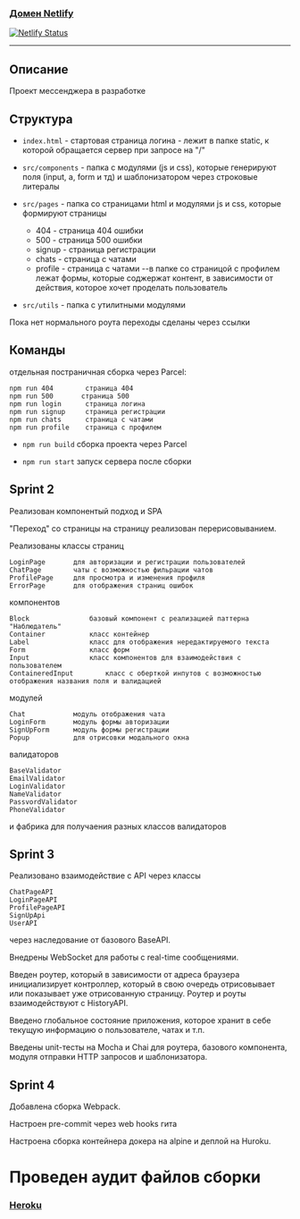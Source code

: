 
### [Домен Netlify](https://praktikum-yandex-messager.netlify.app/)
[![Netlify Status](https://api.netlify.com/api/v1/badges/b312c718-fcdf-4343-8af9-f6acc12b1a78/deploy-status)](https://app.netlify.com/sites/praktikum-yandex-messager/deploys)

---

## Описание

Проект мессенджера в разработке

## Структура

- `index.html` - стартовая страница логина - лежит в папке static, к которой обращается сервер при запросе на "/"

- `src/components` - папка с модулями (js и css), которые генерируют поля (input, a, form и тд) и шаблонизатором через строковые литералы
- `src/pages` - папка со страницами html и модулями js и css, которые формируют страницы
	- 404 - страница 404 ошибки
	- 500 - страница 500 ошибки
	- signup - страница регистрации
	- chats - страница с чатами
	- profile - страница с чатами
    --в папке со страницой с профилем лежат формы, которые соджержат контент, в зависимости от действия, которое хочет проделать пользователь
- `src/utils` - папка с утилитными модулями

Пока нет нормального роута переходы сделаны через ссылки

## Команды

отдельная постраничная сборка через Parcel:

	npm run 404        страница 404
	npm run 500       страница 500
	npm run login      страница логина
	npm run signup     страница регистрации
	npm run chats      страница с чатами
	npm run profile    страница с профилем

- `npm run build`        сборка проекта через Parcel

- `npm run start`       запуск сервера после сборки


## Sprint 2

Реализован компонентый подход и SPA

"Переход" со страницы на страницу реализован перерисовыванием.

Реализованы классы страниц

	LoginPage 		для авторизации и регистрации пользователей
	ChatPage		чаты с возможностью фильрации чатов
	ProfilePage		для просмотра и изменения профиля
	ErrorPage		для отображения страниц ошибок

компонентов

	Block 				базовый компонент с реализацией паттерна "Наблюдатель"
	Container			класс контейнер
	Label				класс для отображения нередактируемого текста
	Form				класс форм
	Input				класс компонентов для взаимодействия с пользователем
	ContaineredInput		класс с оберткой инпутов с возможностью отображения названия поля и валидацией

модулей

	Chat			модуль отображения чата
	LoginForm		модуль формы авторизации
	SignUpForm		модуль формы регистрации
	Popup			для отрисовки модального окна

валидаторов

	BaseValidator	
	EmailValidator
	LoginValidator
	NameValidator
	PassvordValidator
	PhoneValidator

и фабрика для получаения разных классов валидаторов


## Sprint 3

Реализовано взаимодействие с API через классы

	ChatPageAPI
	LoginPageAPI
	ProfilePageAPI
	SignUpApi
	UserAPI

через наследование от базового BaseAPI.

Внедрены WebSocket для работы с real-time сообщениями.

Введен роутер, который в зависимости от адреса браузера инициализирует контроллер, который в свою очередь отрисовывает
или показывает уже отрисованную страницу.
Роутер и роуты взаимодействуют с HistoryAPI.

Введено глобальное состояние приложения, которое хранит в себе текущую информацию о пользователе,
чатах и т.п.

Введены unit-тесты на Mocha и Chai для роутера, базового компонента, модуля отправки HTTP запросов и шаблонизатора.

## Sprint 4

Добавлена сборка Webpack.

Настроен pre-commit через web hooks гита

Настроена сборка контейнера докера на alpine и деплой на Huroku.

Проведен аудит файлов сборки
=======
### [Heroku](https://docker-lesson-app.herokuapp.com/)

